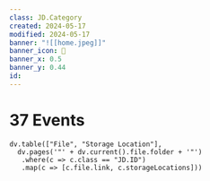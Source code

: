 ```yaml
---
class: JD.Category
created: 2024-05-17
modified: 2024-05-17
banner: "![[home.jpeg]]"
banner_icon: 📇
banner_x: 0.5
banner_y: 0.44
id: 
---
```


# 37 Events

```dataviewjs
dv.table(["File", "Storage Location"],
  dv.pages('"' + dv.current().file.folder + '"')
   .where(c => c.class == "JD.ID")
   .map(c => [c.file.link, c.storageLocations]))
```
